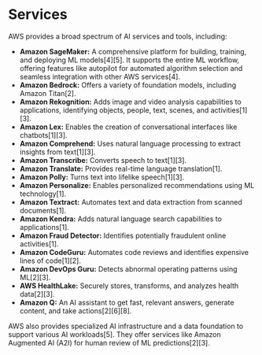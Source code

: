 # Services

AWS provides a broad spectrum of AI services and tools, including:

* **Amazon SageMaker:** A comprehensive platform for building, training, and deploying ML models\[4]\[5]. It supports the entire ML workflow, offering features like autopilot for automated algorithm selection and seamless integration with other AWS services\[4].
* **Amazon Bedrock:** Offers a variety of foundation models, including Amazon Titan\[2].
* **Amazon Rekognition:** Adds image and video analysis capabilities to applications, identifying objects, people, text, scenes, and activities\[1]\[3].
* **Amazon Lex:** Enables the creation of conversational interfaces like chatbots\[1]\[3].
* **Amazon Comprehend:** Uses natural language processing to extract insights from text\[1]\[3].
* **Amazon Transcribe:** Converts speech to text\[1]\[3].
* **Amazon Translate:** Provides real-time language translation\[1].
* **Amazon Polly:** Turns text into lifelike speech\[1]\[3].
* **Amazon Personalize:** Enables personalized recommendations using ML technology\[1].
* **Amazon Textract:** Automates text and data extraction from scanned documents\[1].
* **Amazon Kendra:** Adds natural language search capabilities to applications\[1].
* **Amazon Fraud Detector:** Identifies potentially fraudulent online activities\[1].
* **Amazon CodeGuru:** Automates code reviews and identifies expensive lines of code\[1]\[2].
* **Amazon DevOps Guru:** Detects abnormal operating patterns using ML\[2]\[3].
* **AWS HealthLake:** Securely stores, transforms, and analyzes health data\[2]\[3].
* **Amazon Q:** An AI assistant to get fast, relevant answers, generate content, and take actions\[2]\[6]\[8].

AWS also provides specialized AI infrastructure and a data foundation to support various AI workloads\[5]. They offer services like Amazon Augmented AI (A2I) for human review of ML predictions\[2]\[3].

